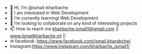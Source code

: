 - 👋 Hi, I’m @ismail-kharbache
- 👀 I am interested in Web Development
- 🌱 I’m currently learningI  Web Development
- 💞️ I’m looking to collaborate on  any kind of interesting projects
- 📫 How to reach me kharbache.ismail1@gmail.com || www.ismailkharbache.ml ||
- ✉ facebook: https://www.facebook.com/ismail.kharabche/
- Instagram:https://www.instagram.com/kharbache_ismail1/

<!---
ismail-kharbache/ismail-kharbache is a ✨ special ✨ repository because its `README.md` (this file) appears on your GitHub profile.
You can click the Preview link to take a look at your changes.
--->
